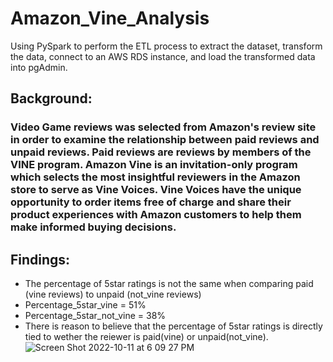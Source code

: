 # Amazon_Vine_Analysis
Using PySpark to perform the ETL process to extract the dataset, transform the data, connect to an AWS RDS instance, and load the transformed data into pgAdmin.

## Background:
### Video Game reviews was selected from Amazon's review site in order to examine the relationship between paid reviews and unpaid reviews. Paid reviews are reviews by members of the VINE program. Amazon Vine is an invitation-only program which selects the most insightful reviewers in the Amazon store to serve as Vine Voices. Vine Voices have the unique opportunity to order items free of charge and share their product experiences with Amazon customers to help them make informed buying decisions.

## Findings:
- The percentage of 5star ratings is not the same when comparing paid (vine reviews) to unpaid (not_vine reviews)
- Percentage_5star_vine = 51%
- Percentage_5star_not_vine = 38%
- There is reason to believe that the percentage of 5star ratings is directly tied to wether the reiewer is paid(vine) or unpaid(not_vine).
![Screen Shot 2022-10-11 at 6 09 27 PM](https://user-images.githubusercontent.com/105253626/195207640-8b2ece79-af5b-461b-a20d-1fb565eb162e.png)
